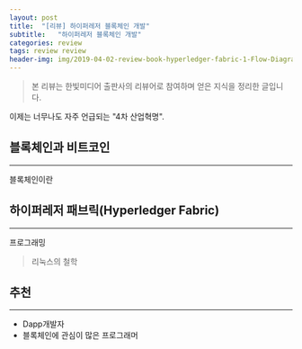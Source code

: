 ```yaml
---
layout: post
title:  "[리뷰] 하이퍼레저 블록체인 개발"
subtitle:   "하이퍼레저 블록체인 개발"
categories: review
tags: review review
header-img: img/2019-04-02-review-book-hyperledger-fabric-1-Flow-Diagram.png
---
```


> 본 리뷰는 한빛미디어 출판사의 리뷰어로 참여하며 얻은 지식을 정리한 글입니다.


이제는 너무나도 자주 언급되는 "4차 산업혁명".

## 블록체인과 비트코인

---

블록체인이란 


## 하이퍼레저 패브릭(Hyperledger Fabric)

---

프로그래밍 

> 리눅스의 철학


## 추천

---

- Dapp개발자
- 블록체인에 관심이 많은 프로그래머

